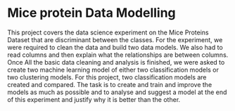 # Mice protein Data Modelling

This project covers the data science experiment on the Mice Proteins Dataset that are discriminant between
the classes. For the experiment, we were required to clean the data and build two data models. We also had
to read columns and then explain what the relationships are between columns. Once All the basic data
cleaning and analysis is finished, we were asked to create two machine learning model of either two
classification models or two clustering models. For this project, two classification models are created and
compared. The task is to create and train and improve the models as much as possible and to analyse and
suggest a model at the end of this experiment and justify why it is better than the other.
